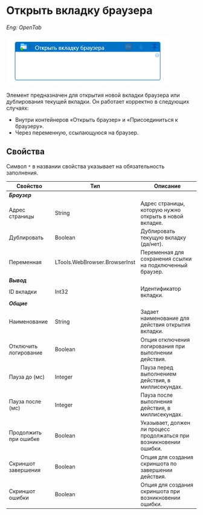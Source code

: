 # Открыть вкладку браузера 

*Eng: OpenTab*

 ![](<../../../.gitbook/assets1/opentab.png>) 
 
Элемент  предназначен для открытия новой вкладки браузера или дублирования текущей вкладки. Он работает корректно в следующих случаях:
- Внутри контейнеров «Открыть браузер» и «Присоединиться к браузеру».
- Через переменную, ссылающуюся на браузер.

## Свойства

Символ `*` в названии свойства указывает на обязательность заполнения. 

| Свойство                | Тип                             | Описание                                                                                                                                                         |
|-------------------------|---------------------------------|-----------------------------------------------------------------------------------------------------------------------------------------------------------------|
| ***Браузер***            | |                                                                                                                                                  |
| Адрес страницы          | String                          | Адрес страницы, которую нужно открыть в новой вкладке.   |                                                                                                         |
| Дублировать             | Boolean                         | Дублировать текущую вкладку (да/нет).        |                                                                                                                     |
| Переменная              | LTools.WebBrowser.BrowserInst   | Переменная для сохранения ссылки на подключенный браузер.            |                                                                                             |
| ***Вывод***            | |                                                                                                                                                  |
| ID вкладки              | Int32                           | Идентификатор вкладки.                                                                                                                                           |
| ***Общие***               |    |                                                                                        |
| Наименование            | String    | Задает наименование для действия открытия вкладки.           |
| Отключить логирование    | Boolean   | Опция отключения логирования при выполнении действия.                                            |
| Пауза до (мс)           | Integer   | Пауза перед выполнением действия, в миллисекундах.                                               |
| Пауза после (мс)        | Integer   | Пауза после выполнения действия, в миллисекундах.                                                |
| Продолжить при ошибке    | Boolean   | Указывает, должен ли процесс продолжаться при возникновении ошибки.                              |
| Скриншот завершения      | Boolean   | Опция для создания скриншота по завершении действия.                                             |
| Скриншот ошибки          | Boolean   | Опция для создания скриншота при возникновении ошибки.                                           |                                         |                                             |

